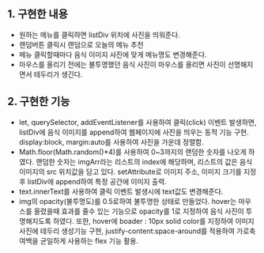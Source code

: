 ## 1. 구현한 내용
* 원하는 메뉴를 클릭하면 listDiv 위치에 사진을 띄워준다.
* 랜덤버튼 클릭시 랜덤으로 오늘의 메뉴 추천
* 메뉴 클릭할때마다 음식 이미지 사진에 맞게 메뉴명도 변경해준다.
* 마우스를 올리기 전에는 불투명했던 음식 사진이 마우스를 올리면 사진이 선명해지면서 테두리가 생긴다.

## 2. 구현한 기능
* let, querySelector, addEventListener를 사용하여 클릭(click) 이벤트 발생하면, listDiv에 음식 이미지를 append하여 웹페이지에 사진을 띄우는 동적 기능 구현. 
  display:block, margin:auto를 사용하여 사진을 가운데 정렬함. 
* Math.floor(Math.random()*4)를 사용하여 0~3까지의 랜덤한 숫자를 나오게 하였다. 랜덤한 숫자는 imgArr라는 리스트의 index에 해당하며, 리스트의 값은 음식 이미지의 src 위치값을 담고 있다. setAttribute로 이미지 주소, 이미지 크기를 지정 후 listDiv에 append하여 특정 공간에 이미지 출력.
* text.innerText를 사용하여 클릭 이벤트 발생시에 text값도 변경해준다.
* img의 opacity(불투명도)를 0.5로하여 불투명한 상태로 만들었다. hover는 마우스를 올렸을때 효과를 줄수 있는 기능으로 opacity를 1로 지정하여 음식 사진이 투명해지도록 하였다. 또한, hover에 boader : 10px solid color를 지정하여 이미지 사진에 테두리 생성기능 구현, justify-content:space-around를 적용하여 가로축 여백을 균일하게 사용하는 flex 기능 활용.
